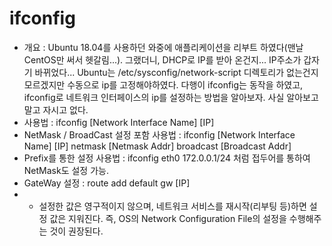 ifconfig
========
* 개요 : Ubuntu 18.04를 사용하던 와중에 애플리케이션을 리부트 하였다(맨날 CentOS만 써서 헷갈림...). 그랬더니, DHCP로 IP를 받아 온건지... IP주소가 갑자기 바뀌었다... Ubuntu는 /etc/sysconfig/network-script 디렉토리가 없는건지 모르겠지만 수동으로 ip를 고정해야하였다. 다행이 ifconfig는 동작을 하였고, ifconfig로 네트워크 인터페이스의 ip를 설정하는 방법을 알아보자. 사실 알아보고말고 자시고 없다.
* 사용법 : ifconfig [Network Interface Name] [IP]
* NetMask / BroadCast 설정 포함 사용법 : ifconfig [Network Interface Name] [IP] netmask [Netmask Addr] broadcast [Broadcast Addr]
* Prefix를 통한 설정 사용법 : ifconfig eth0 172.0.0.1/24 처럼 접두어를 통하여 NetMask도 설정 가능.
* GateWay 설정 : route add default gw [IP]
* * 설정한 값은 영구적이지 않으며, 네트워크 서비스를 재시작(리부팅 등)하면 설정 값은 지워진다. 즉, OS의 Network Configuration File의 설정을 수행해주는 것이 권장된다.

